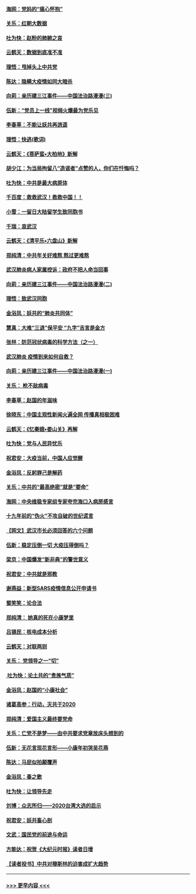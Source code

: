 #### [海网：党妈的“瘟心怀抱”](../pages/nsc993/n11840740.md?t=02040201) 
#### [关乐：红朝大数据](../pages/nsc993/n11840675.md?t=02040201) 
#### [吐为快：赵粉的肺腑之哀](../pages/nsc993/n11840618.md?t=02040201) 
#### [云鹤天：数据到底准不准](../pages/nsc993/n11840325.md?t=02040201) 
#### [理悟：甩掉头上中共党](../pages/nsc993/n11838826.md?t=02040201) 
#### [陈达：隐瞒大疫情如同大暗杀](../pages/nsc993/n11838771.md?t=02040201) 
#### [向莉：亲历建三江事件——中国法治路漫漫(三)](../pages/nsc993/n11831825.md?t=02040201) 
#### [伍新：“党员上一线”视频火爆最为党乐见](../pages/nsc993/n11838200.md?t=02040201) 
#### [李春草：不能让妖共再逍遥](../pages/nsc993/n11838102.md?t=02040201) 
#### [理悟：快逃(歌词)](../pages/nsc993/n11838083.md?t=02040201) 
#### [云鹤天：《菩萨蛮▪大柏地》新解](../pages/nsc993/n11838059.md?t=02040201) 
#### [胡少江：为当局拘留八“造谣者”点赞的人，你们在忏悔吗？](../pages/nsc993/n11836801.md?t=02040201) 
#### [吐为快：中共是最大病原体](../pages/nsc993/n11836748.md?t=02040201) 
#### [千百度：救救武汉！救救中国！！](../pages/nsc993/n11836145.md?t=02040201) 
#### [小雪：一留日大陆留学生致同胞书](../pages/nsc993/n11834624.md?t=02040201) 
#### [千瑞：哀武汉](../pages/nsc993/n11833647.md?t=02040201) 
#### [云鹤天：《清平乐▪六盘山》新解](../pages/nsc993/n11833611.md?t=02040201) 
#### [郑纯清：中共年关好难熬 熬过更难熬](../pages/nsc993/n11833489.md?t=02040201) 
#### [武汉肺炎病人家属控诉：政府不把人命当回事](../pages/nsc993/n11833205.md?t=02040201) 
#### [向莉：亲历建三江事件——中国法治路漫漫(二)](../pages/nsc993/n11829102.md?t=02040201) 
#### [理悟：致武汉同胞](../pages/nsc993/n11831522.md?t=02040201) 
#### [金浴凤：妖共的“肺炎共同体”](../pages/nsc993/n11829448.md?t=02040201) 
#### [慧真：大难“三退”保平安 “九字”吉言是金方](../pages/nsc993/n11829501.md?t=02040201) 
#### [张林：防范冠状病毒的科学方法（之一）](../pages/nsc993/n11828618.md?t=02040201) 
#### [武汉肺炎 疫情到来如何自救？](../pages/nsc993/n11827632.md?t=02040201) 
#### [向莉：亲历建三江事件——中国法治路漫漫(一)](../pages/nsc993/n11827190.md?t=02040201) 
#### [关乐： 枪不敌病毒](../pages/nsc993/n11826746.md?t=02040201) 
#### [李春草：赵国的年滋味](../pages/nsc993/n11826321.md?t=02040201) 
#### [徐晓东：中国主观性新闻火遍全网 传播真相极困难](../pages/nsc993/n11826508.md?t=02040201) 
#### [云鹤天：《忆秦娥▪娄山关》再解](../pages/nsc993/n11824682.md?t=02040201) 
#### [吐为快：党与人民异忧乐](../pages/nsc993/n11824660.md?t=02040201) 
#### [祝君安：大疫当前，中国人应觉醒](../pages/nsc993/n11821946.md?t=02040201) 
#### [金浴凤：反躬罪己是解药](../pages/nsc993/n11820280.md?t=02040201) 
#### [关乐：中共的“最高绝密”就是“要命”](../pages/nsc993/n11816946.md?t=02040201) 
#### [海网：中央维稳专家组专家夸完海口入病房感言](../pages/nsc993/n11815138.md?t=02040201) 
#### [十九年前的“伪火”不攻自破的世纪谎言](../pages/nsc993/n11813238.md?t=02040201) 
#### [【网文】武汉市长必须回答的六个问题](../pages/nsc993/n11813848.md?t=02040201) 
#### [伍新：稳定压倒一切 大疫压得倒吗？](../pages/nsc993/n11812634.md?t=02040201) 
#### [梁京：中国爆发“新非典”的警世意义](../pages/nsc993/n11812554.md?t=02040201) 
#### [祝君安：中共就是邪教](../pages/nsc993/n11812431.md?t=02040201) 
#### [谢燕益：新型SARS疫情信息公开申请书](../pages/nsc993/n11808840.md?t=02040201) 
#### [蜀笑笑：论合法](../pages/nsc993/n11808064.md?t=02040201) 
#### [郑纯清： 她真的死在小康梦里](../pages/nsc993/n11806623.md?t=02040201) 
#### [吕锡民：核电成本分析](../pages/nsc993/n11806284.md?t=02040201) 
#### [云鹤天：对联两则](../pages/nsc993/n11805957.md?t=02040201) 
#### [关乐： 党领导之一“切”](../pages/nsc993/n11804505.md?t=02040201) 
#### [ 吐为快：论土共的“贵族气质”](../pages/nsc993/n11804490.md?t=02040201) 
#### [金浴凤：赵国的“小康社会”](../pages/nsc993/n11804452.md?t=02040201) 
#### [诸葛高参：行动，灭共于2020](../pages/nsc993/n11804120.md?t=02040201) 
#### [郑纯清：爱国主义最终要党命](../pages/nsc993/n11802197.md?t=02040201) 
#### [关乐：亡党不是梦——由中共要求党章放床头想到的](../pages/nsc993/n11802156.md?t=02040201) 
#### [伍新：无花言现花言形——小康年初哭吴花燕](../pages/nsc993/n11800044.md?t=02040201) 
#### [陈达：马屁似拍颠覆声](../pages/nsc993/n11800010.md?t=02040201) 
#### [金浴凤：春之歌](../pages/nsc993/n11797687.md?t=02040201) 
#### [吐为快：让领导先走](../pages/nsc993/n11797512.md?t=02040201) 
#### [刘博：众志所归——2020台湾大选的启示](../pages/nsc993/n11796878.md?t=02040201) 
#### [祝君安：妖共畜心剖](../pages/nsc993/n11794273.md?t=02040201) 
#### [文武：国民党的前途与命运](../pages/nsc993/n11794198.md?t=02040201) 
#### [方能达：祝贺《大纪元时报》读者日增](../pages/nsc993/n11793807.md?t=02040201) 
#### [【读者投书】中共对穆斯林的迫害成扩大趋势](../pages/nsc993/n11791371.md?t=02040201) 

----
#### [ >>> 更早内容 <<< ](../indexes/nsc993-earlier.md)
